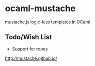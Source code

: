 ocaml-mustache
==============

mustache.js logic-less templates in OCaml

Todo/Wish List
-----------
* Support for ropes


http://mustache.github.io/
